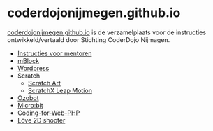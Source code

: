 # coderdojonijmegen.github.io
[coderdojonijmegen.github.io](https://coderdojonijmegen.github.io) is de verzamelplaats voor de instructies ontwikkeld/vertaald door Stichting CoderDojo Nijmagen.
 * [Instructies voor mentoren](https://coderdojonijmegen.github.io/instructies_voor_mentoren)
 * [mBlock](https://coderdojonijmegen.github.io/mblock) 
 * [Wordpress](https://coderdojonijmegen.github.io/wordpress/) 
 * Scratch
    * [Scratch Art](https://coderdojonijmegen.github.io/scratch-art/)
    * [ScratchX Leap Motion](https://coderdojonijmegen.github.io/scratchx-leapmotion/)
 * [Ozobot](https://coderdojonijmegen.github.io/ozobot/)
 * [Micro:bit](https://coderdojonijmegen.github.io/microbit/) 
 * [Coding-for-Web-PHP](https://coderdojonijmegen.github.io/coding-for-web-php/)
 * [Löve 2D shooter](https://coderdojonijmegen.github.io/love2d-shooter/)
